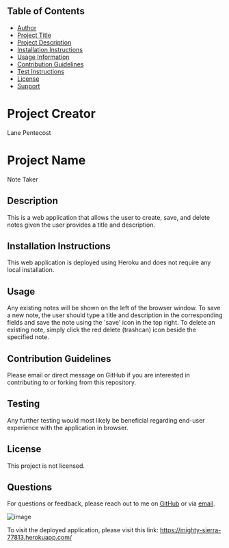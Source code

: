   ## Table of Contents
  * [Author](#authorName)
  * [Project Title](#projectName)
  * [Project Description](#projectDescription)
  * [Installation Instructions](#projectInstallation)
  * [Usage Information](#projectUsage)
  * [Contribution Guidelines](#projectContribution)
  * [Test Instructions](#projectTesting)
  * [License](#projectLicense)
  * [Support](#projectEmail)

  # Project Creator
  Lane Pentecost

  # Project Name
  Note Taker

  ## Description
  This is a web application that allows the user to create, save, and delete notes given the user provides a title and description.

  ## Installation Instructions
  This web application is deployed using Heroku and does not require any local installation.

  ## Usage
  Any existing notes will be shown on the left of the browser window. To save a new note, the user should type a title and description in the corresponding fields and save the note using the 'save' icon in the top right. To delete an existing note, simply click the red delete (trashcan) icon beside the specified note.

  ## Contribution Guidelines
  Please email or direct message on GitHub if you are interested in contributing to or forking from this repository.

  ## Testing
  Any further testing would most likely be beneficial regarding end-user experience with the application in browser.

  ## License
  This project is not licensed.

  ## Questions
  For questions or feedback, please reach out to me on <a href="https://github.com/Project-Faust">GitHub</a> or via <a href="mailto:pentecost.cody.lane@gmail.com">email</a>.
    
  ![image](https://user-images.githubusercontent.com/30759236/236074533-fee01bf5-aa6c-4f27-9055-668e5d82b0b9.png)

To visit the deployed application, please visit this link: https://mighty-sierra-77813.herokuapp.com/
